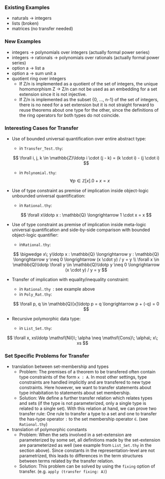 ### Existing Examples

* naturals -> integers
* lists (broken)
* matrices (no transfer needed)

### New Examples

* integers -> polynomials over integers (actually formal power series)
* integers -> rationals -> polynomials over rationals (actually formal power series)
* option a -> list a
* option a -> sum unit a
* quotient ring over integers
  * If Z/n is implemented as a quotient of the set of integers, the unique homomorphism Z -> Z/n can not be used as an embedding for a set extension since it is not injective.
  * If Z/n is implemented as the subset {0, ..., n-1} of the set of integers, there is no need for a set extension but it is not straight forward to reuse theorems about one type for the other, since the definitions of the ring operators for both types do not coincide.

### Interesting Cases for Transfer

* Use of bounded universal quantification over entire abstract type:

  * in `Transfer_Test.thy`:

  $$
  \forall i, j, k \in \mathbb{Z}\ldotp i \cdot (j - k) = (k \cdot i) - (j \cdot i)
  $$

  * in `Polynomial.thy`:
    $$
    \forall p \in \mathbb{Z}[x]. 0 + x = x
    $$

* Use of type constraint as premise of implication inside object-logic unbounded universal quantification:

  * in `Rational.thy`:

  $$
  \forall x\ldotp x : \mathbb{Q} \longrightarrow 1 \cdot x = x
  $$

* Use of type constraint as premise of implication inside meta-logic universal quantification and side-by-side comparison with bounded object-logic quantifier:

  * in`Rational.thy`:

  $$
  \bigwedge x\; y\ldotp x : \mathbb{Q} \longrightarrow y : \mathbb{Q} \longrightarrow y \neq 0 \longrightarrow (x \cdot y) / y = y \\
  \forall x \in \mathbb{Q}\ldotp \forall y \in \mathbb{Q}\ldotp y \neq 0 \longrightarrow (x \cdot y) / y = y
  $$

* Transfer of implication with equality/inequality constraint:

  * in `Rational.thy `: see example above
  * in `Poly_Rat.thy`:

  $$
  \forall p, q \in \mathbb{Q}[x]\ldotp p = q \longrightarrow p + (-q) = 0
  $$

* Recursive polymorphic data type:

  * in `List_Set.thy`:

$$
\forall x, xs\ldotp \mathsf{Nil}\; \alpha \neq \mathsf{Cons}\; \alpha\; x\; xs
$$

### Set Specific Problems for Transfer

* translation between set-membership and types
  * Problem: The premises of a theorem to be transfered often contain type constraints of the form `x : A`. In most other settings, type constraints are handled implicitly and are transfered to new type constraints. Here however, we want to transfer statements about type inhabitation to statements about set membership.
  * Solution: We define a further transfer relation which relates types and sets (if the type is not parameterized, only a single type is related to a single set). With this relation at hand, we can prove two transfer rule: One rule to transfer a type to a set and one to transfer the has-type operator `:`  to the set membership operator `∈`. (see `Rational.thy`)
* translation of polymorphic constants
  * Problem: When the sets involved in a set-extension are parameterized by some set, all definitions made by the set-extension are parameterized as well (see example from `List_Set.thy` in the section above). Since constants in the representation-level are not parametrized, this leads to differences in the term structures between terms related by the transfer relation.
  * Solution: This problem can be solved by using the `fixing` option of transfer. (e.g. `apply (transfer fixing: A)`)

